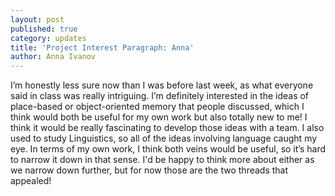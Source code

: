 ```yaml
---
layout: post
published: true
category: updates
title: 'Project Interest Paragraph: Anna'
author: Anna Ivanov
---
```

I’m honestly less sure now than I was before last week, as what everyone said in class was really intriguing. I’m definitely interested in the ideas of place-based or object-oriented memory that people discussed, which I think would both be useful for my own work but also totally new to me! I think it would be really fascinating to develop those ideas with a team. I also used to study Linguistics, so all of the ideas involving language caught my eye. In terms of my own work, I think both veins would be useful, so it’s hard to narrow it down in that sense. I'd be happy to think more about either as we narrow down further, but for now those are the two threads that appealed!

